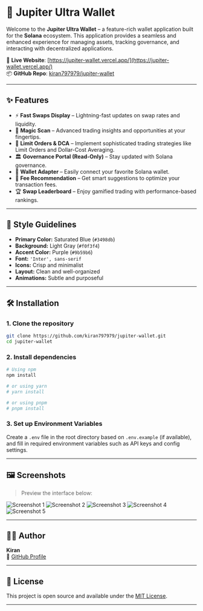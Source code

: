 
# 🚀 Jupiter Ultra Wallet

Welcome to the **Jupiter Ultra Wallet** – a feature-rich wallet application built for the **Solana** ecosystem. This application provides a seamless and enhanced experience for managing assets, tracking governance, and interacting with decentralized applications.

🔗 **Live Website**: [https://jupiter-wallet.vercel.app/](https://jupiter-wallet.vercel.app/)  
📦 **GitHub Repo**: [kiran797979/jupiter-wallet](https://github.com/kiran797979/jupiter-wallet)

---

## ✨ Features

- ⚡ **Fast Swaps Display** – Lightning-fast updates on swap rates and liquidity.
- 🧠 **Magic Scan** – Advanced trading insights and opportunities at your fingertips.
- 🎯 **Limit Orders & DCA** – Implement sophisticated trading strategies like Limit Orders and Dollar-Cost Averaging.
- 🏛️ **Governance Portal (Read-Only)** – Stay updated with Solana governance.
- 🔌 **Wallet Adapter** – Easily connect your favorite Solana wallet.
- 💸 **Fee Recommendation** – Get smart suggestions to optimize your transaction fees.
- 🏆 **Swap Leaderboard** – Enjoy gamified trading with performance-based rankings.

---

## 🎨 Style Guidelines

- **Primary Color:** Saturated Blue (`#3498db`)
- **Background:** Light Gray (`#f0f3f4`)
- **Accent Color:** Purple (`#9b59b6`)
- **Font:** `'Inter', sans-serif`
- **Icons:** Crisp and minimalist
- **Layout:** Clean and well-organized
- **Animations:** Subtle and purposeful

---

## 🛠️ Installation

### 1. Clone the repository

```bash
git clone https://github.com/kiran797979/jupiter-wallet.git
cd jupiter-wallet
```

### 2. Install dependencies

```bash
# Using npm
npm install

# or using yarn
# yarn install

# or using pnpm
# pnpm install
```

### 3. Set up Environment Variables

Create a `.env` file in the root directory based on `.env.example` (if available), and fill in required environment variables such as API keys and config settings.

---

## 🖼️ Screenshots

> Preview the interface below:

![Screenshot 1](https://github.com/user-attachments/assets/a78d1e6e-1b1d-4392-83d7-061e9722c95a)
![Screenshot 2](https://github.com/user-attachments/assets/6511e3a5-0cb1-4164-8431-9705ccdbcdab)
![Screenshot 3](https://github.com/user-attachments/assets/7b4a43c0-06ea-4e99-b4ec-f6bc871f9539)
![Screenshot 4](https://github.com/user-attachments/assets/26e15d8d-2360-4d65-a0d4-a264564f37c7)
![Screenshot 5](https://github.com/user-attachments/assets/a1222018-500d-4f84-b653-f5aee91c9080)

---

## 👨‍💻 Author

**Kiran**  
🔗 [GitHub Profile](https://github.com/kiran797979)

---

## 📄 License

This project is open source and available under the [MIT License](LICENSE).

---
